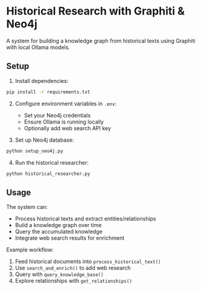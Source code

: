 # Historical Research with Graphiti & Neo4j

A system for building a knowledge graph from historical texts using Graphiti with local Ollama models.

## Setup

1. Install dependencies:
```bash
pip install -r requirements.txt
```

2. Configure environment variables in `.env`:
   - Set your Neo4j credentials
   - Ensure Ollama is running locally
   - Optionally add web search API key

3. Set up Neo4j database:
```bash
python setup_neo4j.py
```

4. Run the historical researcher:
```bash
python historical_researcher.py
```

## Usage

The system can:
- Process historical texts and extract entities/relationships
- Build a knowledge graph over time
- Query the accumulated knowledge
- Integrate web search results for enrichment

Example workflow:
1. Feed historical documents into `process_historical_text()`
2. Use `search_and_enrich()` to add web research
3. Query with `query_knowledge_base()` 
4. Explore relationships with `get_relationships()`